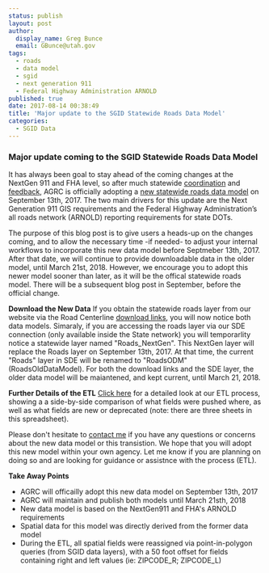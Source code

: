 ```yaml
---
status: publish
layout: post
author:
  display_name: Greg Bunce
  email: GBunce@utah.gov
tags:
  - roads
  - data model
  - sgid
  - next generation 911
  - Federal Highway Administration ARNOLD
published: true
date: 2017-08-14 00:38:49
title: 'Major update to the SGID Statewide Roads Data Model'
categories:
  - SGID Data
---
```


### Major update coming to the SGID Statewide Roads Data Model

It has always been goal to stay ahead of the coming changes at the NextGen 911 and FHA level, so after much statewide [coordination](https://gis.utah.gov/road-centerlines-schema-update-and-regional-workshop-notes/) and [feedback](https://gis.utah.gov/feedback-wanted-draft-statewide-road-centerlines-schema-v-3-0-x/), AGRC is officially adopting a [new statewide roads data model](https://docs.google.com/spreadsheets/d/1jQ_JuRIEtzxj60F0FAGmdu5JrFpfYBbSt3YzzCjxpfI/edit#gid=811360546) on September 13th, 2017. The two main drivers for this update are the Next Generation 911 GIS requirements and the Federal Highway Administration’s all roads network (ARNOLD) reporting requirements for state DOTs.

The purpose of this blog post is to give users a heads-up on the changes coming, and to allow the necessary time -if needed- to adjust your internal workflows to incorporate this new data model before Septmeber 13th, 2017. After that date, we will continue to provide downloadable data in the older model, until March 21st, 2018.  However, we encourage you to adopt this newer model sooner than later, as it will be the offical statewide roads model. There will be a subsequent blog post in September, before the official change.  

**Download the New Data**
If you obtain the statewide roads layer from our website via the Road Centerline [download links](https://gis.utah.gov/data/transportation/roads-system/), you will now notice both data models. Simaraly, if you are accessing the roads layer via our SDE connection (only available inside the State network) you will temporarlity notice a statewide layer named "Roads_NextGen". This NextGen layer will replace the Roads layer on September 13th, 2017. At that time, the current "Roads" layer in SDE will be renamed to "RoadsODM" (RoadsOldDataModel).  For both the download links and the SDE layer, the older data model will be maiantened, and kept current, until March 21, 2018.

**Further Details of the ETL**
[Click here](https://docs.google.com/spreadsheets/d/1-oxxE6Ib45tJrySXmz3KnpGtBz_xJBMpVYR4T49CwPI/edit?usp=sharing) for a detailed look at our ETL process, showing a a side-by-side comparison of what fields were pushed where, as well as what fields are new or deprecated (note: there are three sheets in this spreadsheet).

Please don't hesitate to [contact me](mailto:gbunce@utah.gov) if you have any questions or concerns about the new data model or this transistion. We hope that you will adopt this new model within your own agency. Let me know if you are planning on doing so and are looking for guidance or assistnce with the process (ETL).

**Take Away Points**
- AGRC will officailly adopt this new data model on September 13th, 2017
- AGRC will maintain and publish both models until March 21sth, 2018
- New data model is based on the NextGen911 and FHA's ARNOLD requirements
- Spatial data for this model was directly derived from the former data model
- During the ETL, all spatial fields were reassigned via point-in-polygon queries (from SGID data layers), with a 50 foot offset for fields containing right and left values (ie: ZIPCODE_R; ZIPCODE_L)

